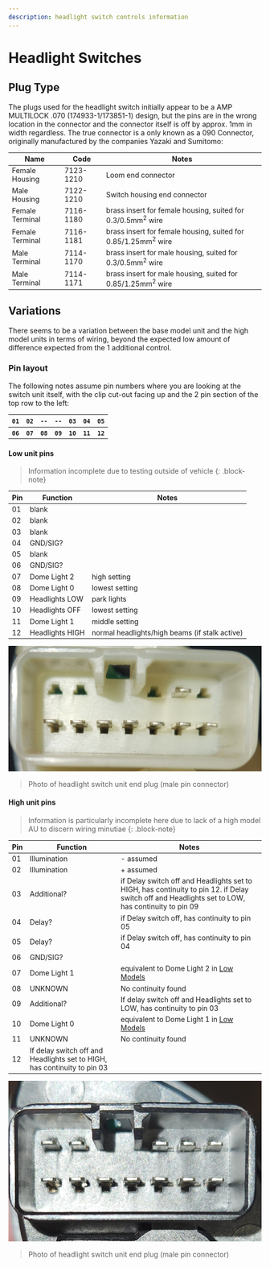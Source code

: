 ```yaml
---
description: headlight switch controls information
---
```


# Headlight Switches

## Plug Type

The plugs used for the headlight switch initially appear to be a AMP MULTILOCK .070 (174933-1/173851-1) design, but the pins are in the wrong location in the connector and the connector itself is off by approx. 1mm in width regardless. The true connector is a only known as a 090 Connector, originally manufactured by the companies Yazaki and Sumitomo:

| Name | Code | Notes |
| --- | --- | --- |
| Female Housing | 7123-1210 | Loom end connector |
| Male Housing | 7122-1210 | Switch housing end connector |
| Female Terminal | 7116-1180 | brass insert for female housing, suited for 0.3/0.5mm<sup>2</sup> wire |
| Female Terminal | 7116-1181 | brass insert for female housing, suited for 0.85/1.25mm<sup>2</sup> wire |
| Male Terminal | 7114-1170 | brass insert for male housing, suited for 0.3/0.5mm<sup>2</sup> wire |
| Male Terminal | 7114-1171 | brass insert for male housing, suited for 0.85/1.25mm<sup>2</sup> wire |

## Variations
There seems to be a variation between the base model unit and the high model units in terms of wiring, beyond the expected low amount of difference expected from the 1 additional control.

### Pin layout
The following notes assume pin numbers where you are looking at the switch unit itself, with the clip cut-out facing up and the 2 pin section of the top row to the left:

| `01` | `02` | `--` | `--` | `03` | `04` | `05` |
| --- | --- | --- | --- | --- | --- | --- |
| **`06`** | **`07`** | **`08`** | **`09`** | **`10`** | **`11`** | **`12`** |

####  Low unit pins

> Information incomplete due to testing outside of vehicle
{: .block-note}

| Pin | Function | Notes |
| --- | --- | --- |
| 01 | blank | |
| 02 | blank | |
| 03 | blank | |
| 04 | GND/SIG? | |
| 05 | blank | |
| 06 | GND/SIG? | |
| 07 | Dome Light 2 | high setting |
| 08 | Dome Light 0 | lowest setting |
| 09 | Headlights LOW | park lights |
| 10 | Headlights OFF | lowest setting |
| 11 | Dome Light 1 | middle setting |
| 12 | Headlights HIGH | normal headlights/high beams (if stalk active) |

![Low Plug](./low-plug.jpg)

> Photo of headlight switch unit end plug (male pin connector)

#### High unit pins

> Information is particularly incomplete here due to lack of a high model AU to discern wiring minutiae
{: .block-note}

| Pin | Function | Notes |
| --- | --- | --- |
| 01 | Illumination | - assumed |
| 02 | Illumination | + assumed |
| 03 | Additional? | if Delay switch off and Headlights set to HIGH, has continuity to pin 12. if Delay switch off and Headlights set to LOW, has continuity to pin 09 |
| 04 | Delay? | if Delay switch off, has continuity to pin 05 |
| 05 | Delay? | if Delay switch off, has continuity to pin 04 |
| 06 | GND/SIG? | |
| 07 | Dome Light 1 | equivalent to Dome Light 2 in [Low Models](#low-unit-pins)
| 08 | UNKNOWN | No continuity found |
| 09 | Additional? | If delay switch off and Headlights set to LOW, has continuity to pin 03 |
| 10 | Dome Light 0 | equivalent to Dome Light 1 in [Low Models](#low-unit-pins) |
| 11 | UNKNOWN | No continuity found |
| 12 | If delay switch off and Headlights set to HIGH, has continuity to pin 03 |

![High Plug](./high-plug.jpg)

> Photo of headlight switch unit end plug (male pin connector)